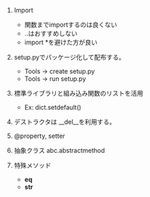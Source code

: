 1. Import   
    - 関数までimportするのは良くない
    - ..はおすすめしない
    - import *を避けた方が良い
    
2. setup.pyでパッケージ化して配布する。
    - Tools -> create setup.py
    - Tools -> run setup.py
    
3. 標準ライブラリと組み込み関数のリストを活用
    - Ex: dict.setdefault()
    
4. デストラクタは __del__を利用する。

5. @property, setter

6. 抽象クラス abc.abstractmethod

7. 特殊メソッド
    - __eq__
    - __str__
    

    


